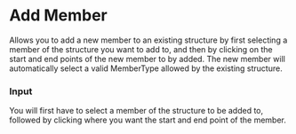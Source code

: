 # Add Member

Allows you to add a new member to an existing structure by first selecting a member of the structure you want to add to, and then by clicking on the start and end points of the new member to by added.  The new member will automatically select a valid MemberType allowed by the existing structure. 

### Input
You will first have to select a member of the structure to be added to, followed by clicking where you want the start and end point of the member.